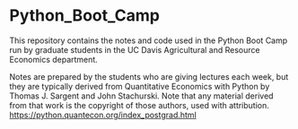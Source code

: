# Python_Boot_Camp
This repository contains the notes and code used in the Python Boot Camp run by graduate students in the UC Davis Agricultural and Resource Economics department. 

Notes are prepared by the students who are giving lectures each week, but they are typically derived from Quantitative Economics with Python by Thomas J. Sargent and John Stachurski. Note that any material derived from that work is the copyright of those authors, used with attribution. https://python.quantecon.org/index_postgrad.html
